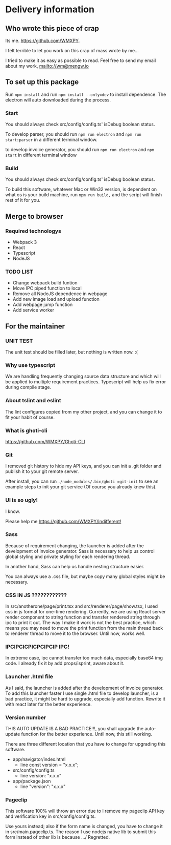 # Delivery information

## Who wrote this piece of crap

Its me. <https://github.com/WMXPY>.

I felt terrible to let you work on this crap of mass wrote by me...

I tried to make it as easy as possible to read. Feel free to send my email about my work, <mailto://wm@mengw.io>

## To set up this package

Run `npm install` and run `npm install --only=dev` to install dependence. The electron will auto downloaded during the process.

### Start

You should always check src/config/config.ts' isDebug boolean status.

To develop parser, you should run `npm run electron` and `npm run start:parser` in a different terminal window. 

to develop invoice generator, you should run `npm run electron` and `npm start` in different terminal window

### Build

You should always check src/config/config.ts' isDebug boolean status.

To build this software, whatever Mac or Win32 version, is dependent on what os is your build machine, run `npm run build,` and the script will finish rest of it for you.

## Merge to browser

### Required technologys

-   Webpack 3
-   React
-   Typescript
-   NodeJS

### TODO LIST

-   Change webpack build funtion
-   Move IPC piped function to local
-   Remove all NodeJS dependence in webpage
-   Add new image load and upload function
-   Add webpage jump function
-   Add service worker

## For the maintainer

### UNIT TEST

The unit test should be filled later, but nothing is written now. :(

### Why use typescript

We are handling frequently changing source data structure and which will be applied to multiple requirement practices. Typescript will help us fix error during compile stage.

### About tslint and eslint

The lint configures copied from my other project, and you can change it to fit your habit of course.

### What is ghoti-cli

<https://github.com/WMXPY/Ghoti-CLI>

### Git

I removed git history to hide my API keys, and you can init a .git folder and publish it to your git remote server.

After install, you can run `./node_modules/.bin/ghoti =git-init` to see an example steps to init your git service (Of course you already knew this).

### UI is so ugly!

I know.

Please help me <https://github.com/WMXPY/Indifferent!>

### Sass

Because of requirement changing, the launcher is added after the development of invoice generator. Sass is necessary to help us control global styling and private styling for each rendering thread. 

In another hand, Sass can help us handle nesting structure easier.

You can always use a .css file, but maybe copy many global styles might be necessary. 

### CSS IN JS ????????????

In src/anotherone/page/print.tsx and src/renderer/page/show.tsx, I used css in js format for one-time rendering. Currently, we are using React server render component to string function and transfer rendered string through ipc to print it out. The way I make it work is not the best practice, which means you may need to move the print function from the main thread back to renderer thread to move it to the browser. Until now, works well.

### IPCIPCICPICPCIPCIP IPC!

In extreme case, ipc cannot transfer too much data, especially base64 img code. I already fix it by add props/isprint, aware about it.

### Launcher .html file

As I said, the launcher is added after the development of invoice generator. To add this launcher faster I use single .html file to develop launcher, is a bad practice, it might be hard to upgrade, especially add function. Rewrite it with react later for the better experience.

### Version number

THIS AUTO UPDATE IS A BAD PRACTICE!!!, you shall upgrade the auto-update function for the better experience. Until now, this still working. 

There are three different location that you have to change for upgrading this software.

-   app/navigator/index.html 
    -   line const version = "x.x.x";
-   src/config/config.ts
    -   line version: "x.x.x"
-   app/package.json
    -   line "version": "x.x.x"

### Pageclip

This software 100% will throw an error due to I remove my pageclip API key and verification key in src/config/config.ts.

Use yours instead; also if the form name is changed, you have to change it in src/main.pageclip.ts. The reason I use nodejs native lib to submit this form instead of other lib is because .../ Regretted.
